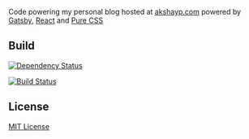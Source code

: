 Code powering my personal blog hosted at [akshayp.com](http://akshayp.com) powered by [Gatsby](https://gatsbyjs.org),
[React](https://reactjs.org) and [Pure CSS](http://purecss.io)

## Build

[![Dependency Status](https://img.shields.io/david/akshayp/akshayp.com.svg?style=flat)](https://david-dm.org/akshayp/akshayp.com)

[![Build Status](https://img.shields.io/travis/akshayp/akshayp.com.svg?style=flat)](https://travis-ci.org/akshayp/akshayp.com)

## License

[MIT License](http://en.wikipedia.org/wiki/MIT_License)
